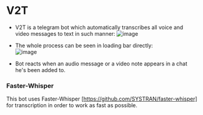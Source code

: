 # V2T 
- V2T is a telegram bot which automatically transcribes all voice and video messages to text in such manner:
![image](https://github.com/Shtirmann/V2T/assets/103894479/ca185921-5e7c-4f4f-bc7d-55db11a54627)


- The whole process can be seen in loading bar directly:          
![image](https://github.com/Shtirmann/V2T/assets/103894479/8d5cf378-26d3-4994-88b7-1d9689961d5c)

- Bot reacts when an audio message or a video note appears in a chat he's been added to. 



### Faster-Whisper

This bot uses Faster-Whisper [https://github.com/SYSTRAN/faster-whisper] for transcription in order to work as fast as possible.
